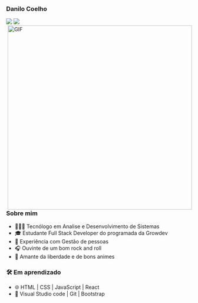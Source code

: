 <h3> Danilo Coelho </h3>
  
<p align="">
<a href="https://www.linkedin.com/in/danilo-coelho/"><img src="https://img.shields.io/badge/linkedin-%230077B5.svg?&style=for-the-badge&logo=linkedin&logoColor=white"/></a>
<a href="https://www.instagram.com/danilocoelhorc/"><img src="https://img.shields.io/badge/instagram-%23E4405F.svg?&style=for-the-badge&logo=instagram&logoColor=white"/></a>

<img align="right" alt="GIF" src="https://c.tenor.com/K9KtXtBxpHUAAAAM/monkey.gif" width="500"/>

<h3> Sobre mim </h3>

- 👨🏽‍💻  Tecnólogo em Analise e Desenvolvimento de Sistemas
- 🎓  Estudante Full Stack Developer do programada da Growdev
- 👥  Experiência com Gestão de pessoas
- 🎧  Ouvinte de um bom rock and roll
- 🎎  Amante da liberdade e de bons animes

<h3>🛠 Em aprendizado </h3>

- 🌐 HTML | CSS | JavaScript | React 
- 🔧 Visual Studio code | Git | Bootstrap


